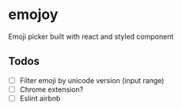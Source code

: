 # emojoy
Emoji picker built with react and styled component


## Todos
* [ ] Filter emoji by unicode version (input range)
* [ ] Chrome extension?
* [ ] Eslint airbnb
